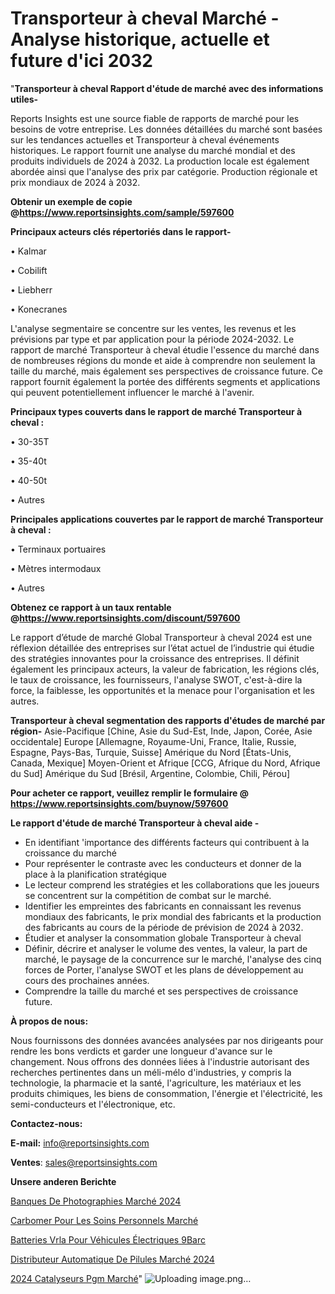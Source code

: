 # Transporteur à cheval Marché - Analyse historique, actuelle et future d'ici 2032

"<strong>Transporteur à cheval Rapport d'étude de marché avec des informations utiles-</strong>

Reports Insights est une source fiable de rapports de marché pour les besoins de votre entreprise. Les données détaillées du marché sont basées sur les tendances actuelles et Transporteur à cheval événements historiques. Le rapport fournit une analyse du marché mondial et des produits individuels de 2024 à 2032. La production locale est également abordée ainsi que l'analyse des prix par catégorie. Production régionale et prix mondiaux de 2024 à 2032.

<strong><b>Obtenir un exemple de copie @</b></strong><a href=https://www.reportsinsights.com/sample/597600><strong><b>https://www.reportsinsights.com/sample/597600</b></strong></a>

<b>Principaux acteurs clés répertoriés dans le rapport-</b>

<b> </b>• Kalmar

• Cobilift

• Liebherr

• Konecranes

L'analyse segmentaire se concentre sur les ventes, les revenus et les prévisions par type et par application pour la période 2024-2032. Le rapport de marché Transporteur à cheval étudie l'essence du marché dans de nombreuses régions du monde et aide à comprendre non seulement la taille du marché, mais également ses perspectives de croissance future. Ce rapport fournit également la portée des différents segments et applications qui peuvent potentiellement influencer le marché à l'avenir.

<strong>Principaux types couverts dans le rapport de marché Transporteur à cheval :</strong>

• 30-35T

• 35-40t

• 40-50t

• Autres

<strong>Principales applications couvertes par le rapport de marché Transporteur à cheval :</strong>

• Terminaux portuaires

• Mètres intermodaux

• Autres

<strong><b>Obtenez ce rapport à un taux rentable @</b></strong><a href=https://www.reportsinsights.com/discount/597600><strong><b>https://www.reportsinsights.com/discount/597600</b></strong></a>

Le rapport d’étude de marché Global Transporteur à cheval 2024 est une réflexion détaillée des entreprises sur l’état actuel de l’industrie qui étudie des stratégies innovantes pour la croissance des entreprises. Il définit également les principaux acteurs, la valeur de fabrication, les régions clés, le taux de croissance, les fournisseurs, l'analyse SWOT, c'est-à-dire la force, la faiblesse, les opportunités et la menace pour l'organisation et les autres.

<strong>Transporteur à cheval segmentation des rapports d'études de marché par région-</strong>
Asie-Pacifique [Chine, Asie du Sud-Est, Inde, Japon, Corée, Asie occidentale]
Europe [Allemagne, Royaume-Uni, France, Italie, Russie, Espagne, Pays-Bas, Turquie, Suisse]
Amérique du Nord [États-Unis, Canada, Mexique]
Moyen-Orient et Afrique [CCG, Afrique du Nord, Afrique du Sud]
Amérique du Sud [Brésil, Argentine, Colombie, Chili, Pérou]

<strong>Pour acheter ce rapport, veuillez remplir le formulaire @   <a href=https://www.reportsinsights.com/buynow/597600>https://www.reportsinsights.com/buynow/597600</a></strong>

<strong>Le rapport d'étude de marché Transporteur à cheval aide -</strong>
<ul>
  <li>En identifiant 'importance des différents facteurs qui contribuent à la croissance du marché</li>
  <li>Pour représenter le contraste avec les conducteurs et donner de la place à la planification stratégique</li>
  <li>Le lecteur comprend les stratégies et les collaborations que les joueurs se concentrent sur la compétition de combat sur le marché.</li>
  <li>Identifier les empreintes des fabricants en connaissant les revenus mondiaux des fabricants, le prix mondial des fabricants et la production des fabricants au cours de la période de prévision de 2024 à 2032.</li>
  <li>Étudier et analyser la consommation globale Transporteur à cheval</li>
  <li>Définir, décrire et analyser le volume des ventes, la valeur, la part de marché, le paysage de la concurrence sur le marché, l'analyse des cinq forces de Porter, l'analyse SWOT et les plans de développement au cours des prochaines années.</li>
  <li>Comprendre la taille du marché et ses perspectives de croissance future.</li>
</ul>
<strong>À propos de nous:</strong>

Nous fournissons des données avancées analysées par nos dirigeants pour rendre les bons verdicts et garder une longueur d'avance sur le changement. Nous offrons des données liées à l'industrie autorisant des recherches pertinentes dans un méli-mélo d'industries, y compris la technologie, la pharmacie et la santé, l'agriculture, les matériaux et les produits chimiques, les biens de consommation, l'énergie et l'électricité, les semi-conducteurs et l'électronique, etc.

<strong>Contactez-nous:</strong>

<strong>E-mail:</strong> <a href=mailto:info@reportsinsights.com>info@reportsinsights.com</a>

<strong>Ventes</strong>: <a href=mailto:sales@reportsinsights.com>sales@reportsinsights.com</a>

<strong>Unsere anderen Berichte</strong>

<a href=https://www.linkedin.com/pulse/banques-de-photographies-marché-taille-part-prévision-hofcc/>Banques De Photographies Marché 2024</a>

<a href=https://www.linkedin.com/pulse/carbomer-pour-les-soins-personnels-march%C3%A9-9soyc/>Carbomer Pour Les Soins Personnels Marché</a>

<a href=https://www.linkedin.com/pulse/batteries-vrla-pour-véhicules-électriques-9barc/>Batteries Vrla Pour Véhicules Électriques 9Barc</a>

<a href=https://www.linkedin.com/pulse/distributeur-automatique-de-pilules-marché-kjq0c/>Distributeur Automatique De Pilules Marché 2024</a>

<a href=https://www.linkedin.com/pulse/2024-catalyseurs-pgm-march%C3%A9-informations-couvertes-vlecc/>2024 Catalyseurs Pgm Marché</a>"
![Uploading image.png…]()
